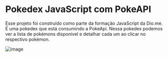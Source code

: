 # Pokedex JavaScript com PokeAPI
 Esse projeto foi construído como parte da formação JavaScript da Dio.me. É uma pokedex que está consumindo a PokeApi. Nessa pokedex podemos ver a lista de pokémons disponível e detalhar cada um ao clicar no respectivo pokémon.

![image](https://github.com/JhussyaraReis/pokedex/assets/147738753/cbbab14f-85f0-45a6-8ecb-76e219277451)
